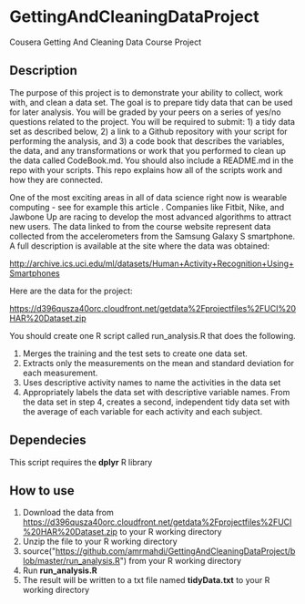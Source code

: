 # GettingAndCleaningDataProject
Cousera Getting And Cleaning Data Course Project

## Description
The purpose of this project is to demonstrate your ability to collect, work with, and clean a data set. The goal is to prepare tidy data that can be used for later analysis. You will be graded by your peers on a series of yes/no questions related to the project. You will be required to submit: 1) a tidy data set as described below, 2) a link to a Github repository with your script for performing the analysis, and 3) a code book that describes the variables, the data, and any transformations or work that you performed to clean up the data called CodeBook.md. You should also include a README.md in the repo with your scripts. This repo explains how all of the scripts work and how they are connected.  

One of the most exciting areas in all of data science right now is wearable computing - see for example this article . Companies like Fitbit, Nike, and Jawbone Up are racing to develop the most advanced algorithms to attract new users. The data linked to from the course website represent data collected from the accelerometers from the Samsung Galaxy S smartphone. A full description is available at the site where the data was obtained: 

http://archive.ics.uci.edu/ml/datasets/Human+Activity+Recognition+Using+Smartphones 

Here are the data for the project: 

https://d396qusza40orc.cloudfront.net/getdata%2Fprojectfiles%2FUCI%20HAR%20Dataset.zip 

 You should create one R script called run_analysis.R that does the following. 
 1. Merges the training and the test sets to create one data set.
 2. Extracts only the measurements on the mean and standard deviation for each measurement. 
 3. Uses descriptive activity names to name the activities in the data set
 4. Appropriately labels the data set with descriptive variable names. 
From the data set in step 4, creates a second, independent tidy data set with the average of each variable for each activity and each subject.


## Dependecies
This script requires the **dplyr** R library 

## How to use
1. Download the data from https://d396qusza40orc.cloudfront.net/getdata%2Fprojectfiles%2FUCI%20HAR%20Dataset.zip to your R working directory
2. Unzip the file to your R working directory
3. source("https://github.com/amrmahdi/GettingAndCleaningDataProject/blob/master/run_analysis.R") from your R working directory
5. Run **run_analysis.R**
6. The result will be written to a txt file named **tidyData.txt** to your R working directory
